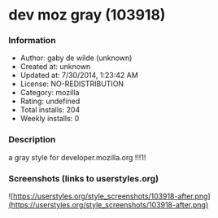 # dev moz gray (103918)

### Information
- Author: gaby de wilde (unknown)
- Created at: unknown
- Updated at: 7/30/2014, 1:23:42 AM
- License: NO-REDISTRIBUTION
- Category: mozilla
- Rating: undefined
- Total installs: 204
- Weekly installs: 0


### Description
a gray style for developer.mozilla.org !!!1!


### Screenshots (links to userstyles.org)
![https://userstyles.org/style_screenshots/103918-after.png](https://userstyles.org/style_screenshots/103918-after.png)


